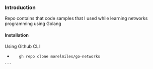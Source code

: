### Introduction 
Repo contains that code samples that I used while learning networks programming using Golang 

#### Installation 
 Using Github CLI
-    ```bash
        gh repo clone morelmiles/go-networks
    ```

